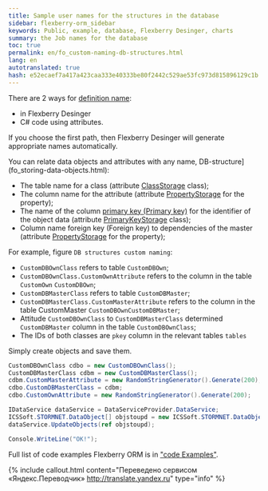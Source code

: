 ```yaml
--- 
title: Sample user names for the structures in the database 
sidebar: flexberry-orm_sidebar 
keywords: Public, example, database, Flexberry Desinger, charts 
summary: the Job names for the database 
toc: true 
permalink: en/fo_custom-naming-db-structures.html 
lang: en 
autotranslated: true 
hash: e52ecaef7a417a423caa333e40333be80f2442c529ae53fc973d815896129c1b 
--- 
```


There are 2 ways for [definition name](fo_storing-data-objects.html): 

* in Flexberry Desinger 
* C# code using attributes. 

If you choose the first path, then Flexberry Desinger will generate appropriate names automatically. 

You can relate data objects and attributes with any name, DB-structure](fo_storing-data-objects.html): 

* The table name for a class (attribute [ClassStorage](fd_data-classes.html) class); 
* The column name for the attribute (attribute [PropertyStorage](fo_attributes-class-data.html) for the property); 
* The name of the column [primary key (Primary key)](fo_primary-keys-objects.html) for the identifier of the object data (attribute [PrimaryKeyStorage](fd_data-classes.html) class); 
* Column name foreign key (Foreign key) to dependencies of the master (attribute [PropertyStorage](fd_master-association.html) for the property); 

For example, figure `DB structures custom naming`: 

* `CustomDBOwnClass` refers to table `CustomDBOwn`; 
* `CustomDBOwnClass.CustomOwnAttribute` refers to the column in the table `CustomOwn` `CustomDBOwn`; 
* `CustomDBMasterClass` refers to table `CustomDBMaster`; 
* `CustomDBMasterClass.CustomMasterAttribute` refers to the column in the table CustomMaster `CustomDBOwnCustomDBMaster`; 
* Attitude `CustomDBOwnClass` to `CustomDBMasterClass` determined `CustomDBMaster` column in the table `CustomDBOwnClass`; 
* The IDs of both classes are `pkey` column in the relevant tables `tables` 

Simply create objects and save them. 

```csharp
CustomDBOwnClass cdbo = new CustomDBOwnClass();
CustomDBMasterClass cdbm = new CustomDBMasterClass();
cdbm.CustomMasterAttribute = new RandomStringGenerator().Generate(200);
cdbo.CustomDBMasterClass = cdbm;
cdbo.CustomOwnAttribute = new RandomStringGenerator().Generate(200);

IDataService dataService = DataServiceProvider.DataService;
ICSSoft.STORMNET.DataObject[] objstoupd = new ICSSoft.STORMNET.DataObject[] { cdbo, cdbm };
dataService.UpdateObjects(ref objstoupd);

Console.WriteLine("OK!");
``` 

Full list of code examples Flexberry ORM is in ["code Examples"](fo_code-samples.html). 



{% include callout.html content="Переведено сервисом «Яндекс.Переводчик» <http://translate.yandex.ru>" type="info" %}
